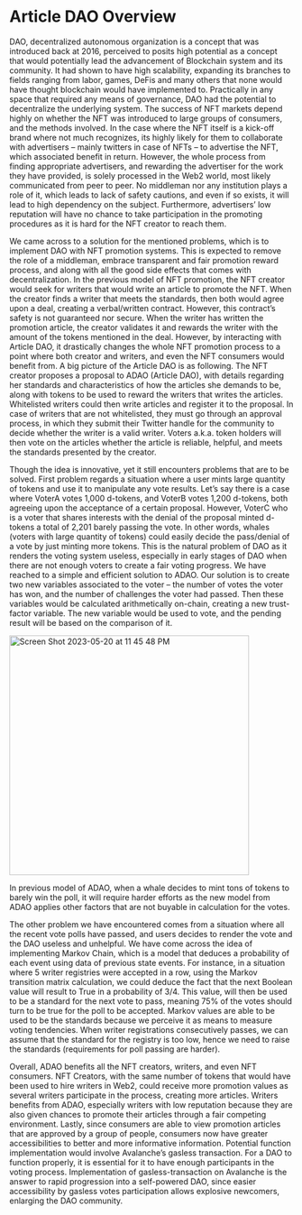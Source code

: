 # Article DAO Overview #

DAO, decentralized autonomous organization is a concept that was introduced back at 2016, perceived to posits high potential as a concept that would potentially lead the advancement of Blockchain system and its community. It had shown to have high scalability, expanding its branches to fields ranging from labor, games, DeFis and many others that none would have thought blockchain would have implemented to. Practically in any space that required any means of governance, DAO had the potential to decentralize the underlying system. The success of NFT markets depend highly on whether the NFT was introduced to large groups of consumers, and the methods involved. In the case where the NFT itself is a kick-off brand where not much recognizes, its highly likely for them to collaborate with advertisers – mainly twitters in case of NFTs – to advertise the NFT, which associated benefit in return. However, the whole process from finding appropriate advertisers, and rewarding the advertiser for the work they have provided, is solely processed in the Web2 world, most likely communicated from peer to peer. No middleman nor any institution plays a role of it, which leads to lack of safety cautions, and even if so exists, it will lead to high dependency on the subject. Furthermore, advertisers’ low reputation will have no chance to take participation in the promoting procedures as it is hard for the NFT creator to reach them.

We came across to a solution for the mentioned problems, which is to implement DAO with NFT promotion systems. This is expected to remove the role of a middleman, embrace transparent and fair promotion reward process, and along with all the good side effects that comes with decentralization. In the previous model of NFT promotion, the NFT creator would seek for writers that would write an article to promote the NFT. When the creator finds a writer that meets the standards, then both would agree upon a deal, creating a verbal/written contract. However, this contract’s safety is not guaranteed nor secure. When the writer has written the promotion article, the creator validates it and rewards the writer with the amount of the tokens mentioned in the deal. However, by interacting with Article DAO, it drastically changes the whole NFT promotion process to a point where both creator and writers, and even the NFT consumers would benefit from. A big picture of the Article DAO is as following. The NFT creator proposes a proposal to ADAO (Article DAO), with details regarding her standards and characteristics of how the articles she demands to be, along with tokens to be used to reward the writers that writes the articles. Whitelisted writers could then write articles and register it to the proposal. In case of writers that are not whitelisted, they must go through an approval process, in which they submit their Twitter handle for the community to decide whether the writer is a valid writer. Voters a.k.a. token holders will then vote on the articles whether the article is reliable, helpful, and meets the standards presented by the creator. 

Though the idea is innovative, yet it still encounters problems that are to be solved. First problem regards a situation where a user mints large quantity of tokens and use it to manipulate any vote results.  Let’s say there is a case where VoterA votes 1,000 d-tokens, and VoterB votes 1,200 d-tokens, both agreeing upon the acceptance of a certain proposal. However, VoterC who is a voter that shares interests with the denial of the proposal minted d-tokens a total of 2,201 barely passing the vote. In other words, whales (voters with large quantity of tokens) could easily decide the pass/denial of a vote by just minting more tokens. This is the natural problem of DAO as it renders the voting system useless, especially in early stages of DAO when there are not enough voters to create a fair voting progress. We have reached to a simple and efficient solution to ADAO. Our solution is to create two new variables associated to the voter – the number of votes the voter has won, and the number of challenges the voter had passed. Then these variables would be calculated arithmetically on-chain, creating a new trust-factor variable. The new variable would be used to vote, and the pending result will be based on the comparison of it.



<img width="425" alt="Screen Shot 2023-05-20 at 11 45 48 PM" src="https://github.com/Glitch-valleydao/valleydao-contract/assets/113398351/8df16af7-0dfc-4a47-87a1-7f5fc9fa1534">



In previous model of ADAO, when a whale decides to mint tons of tokens to barely win the poll, it will require harder efforts as the new model from ADAO applies other factors that are not buyable in calculation for the votes.

The other problem we have encountered comes from a situation where all the recent vote polls have passed, and users decides to render the vote and the DAO useless and unhelpful. We have come across the idea of implementing Markov Chain, which is a model that deduces a probability of each event using data of previous state events. For instance, in a situation where 5 writer registries were accepted in a row, using the Markov transition matrix calculation, we could deduce the fact that the next Boolean value will result to True in a probability of 3/4. This value, will then be used to be a standard for the next vote to pass, meaning 75% of the votes should turn to be true for the poll to be accepted. Markov values are able to be used to be the standards because we perceive it as means to measure voting tendencies. When writer registrations consecutively passes, we can assume that the standard for the registry is too low, hence we need to raise the standards (requirements for poll passing are harder).

Overall, ADAO benefits all the NFT creators, writers, and even NFT consumers. NFT Creators, with the same number of tokens that would have been used to hire writers in Web2, could receive more promotion values as several writers participate in the process, creating more articles. Writers benefits from ADAO, especially writers with low reputation because they are also given chances to promote their articles through a fair competing environment. Lastly, since consumers are able to view promotion articles that are approved by a group of people, consumers now have greater accessibilities to better and more informative information. Potential function implementation would involve Avalanche’s gasless transaction. For a DAO to function properly, it is essential for it to have enough participants in the voting process. Implementation of gasless-transaction on Avalanche is the answer to rapid progression into a self-powered DAO, since easier accessibility by gasless votes participation allows explosive newcomers, enlarging the DAO community.
